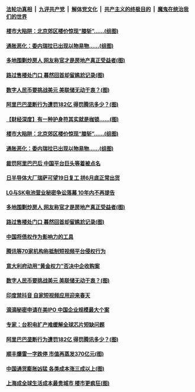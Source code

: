 

####  [法轮功真相](../../../../basic/blob/master/README.md?t=04121331) &nbsp;|&nbsp; [九评共产党](../../../../9ping.md/blob/master/README.md?t=04121331) &nbsp;|&nbsp; [解体党文化](../../../../jtdwh.md/blob/master/README.md?t=04121331)  &nbsp;|&nbsp; [共产主义的终极目的](../../../../gczydzjmd.md/blob/master/README.md?t=04121331) &nbsp;|&nbsp; [魔鬼在统治我们的世界](../../../../mgztzwmdsj.md/blob/master/README.md?t=04121331) 

#### [楼市大陷阱：北京郊区楼价惊现“膝斩”……(组图)](../pages/p5/968472.md?t=04121331) 

#### [通胀恶化：委内瑞拉已出现以物易物……(组图)](../pages/p5/968459.md?t=04121331) 

#### [多地围剿炒房人 网友称官才是房地产真正受益者(图)](../pages/p5/968425.md?t=04121331) 

#### [路过售楼处门口 暮然回首却留尴尬记录(图)](../pages/p5/968393.md?t=04121331) 

#### [数字人民币要挑战美元 美联储无动于衷？(图)](../pages/p5/968338.md?t=04121331) 

#### [阿里巴巴垄断行为遭罚182亿 得罚腾讯多少？(图)](../pages/p5/968327.md?t=04121331) 

#### [【财经深度】有一种护身符其实就是枷锁……(图)](../pages/p5/968452.md?t=04121331) 

#### [楼市大陷阱：北京郊区楼价惊现“膝斩”……(组图)](../pages/p5/968472.md?t=04121331) 

#### [通胀恶化：委内瑞拉已出现以物易物……(组图)](../pages/p5/968459.md?t=04121331) 

#### [裁罚阿里巴巴后 中国平台巨头等着被点名](../pages/p5/968436.md?t=04121331) 

#### [日半导体大厂瑞萨可望19日复工 拼6月底正常出货](../pages/p5/968434.md?t=04121331) 

#### [LG与SK电池营业秘密争讼落幕 10年内不再提告](../pages/p5/968428.md?t=04121331) 

#### [多地围剿炒房人 网友称官才是房地产真正受益者(图)](../pages/p5/968425.md?t=04121331) 

#### [路过售楼处门口 暮然回首却留尴尬记录(图)](../pages/p5/968393.md?t=04121331) 

#### [中国将债权作为影响力的工具](../pages/p5/968350.md?t=04121331) 

#### [腾讯等70家机构称抵制短视频平台侵权行为](../pages/p5/968348.md?t=04121331) 

#### [意大利府动用“黄金权力”否决中企收购案](../pages/p5/968346.md?t=04121331) 

#### [数字人民币要挑战美元 美联储无动于衷？(图)](../pages/p5/968338.md?t=04121331) 

#### [印度禁抖音 自家短视频应用迎来春天](../pages/p5/968334.md?t=04121331) 

#### [滴滴秘密申请在美IPO 中国企业规模最大个案](../pages/p5/968330.md?t=04121331) 

#### [专家：台积电扩产难缓解全球芯片短缺问题](../pages/p5/968328.md?t=04121331) 

#### [阿里巴巴垄断行为遭罚182亿 得罚腾讯多少？(图)](../pages/p5/968327.md?t=04121331) 

#### [顺丰爆雷一字跌停 市值再蒸发370亿元(图)](../pages/p5/968281.md?t=04121331) 


#### [中国通货膨胀凶猛 各类成本涨三成以上(图)](../pages/p5/968230.md?t=04121331) 

#### [上海成全球生活成本最贵城市 楼市更疯狂(图)](../pages/p5/968239.md?t=04121331) 

